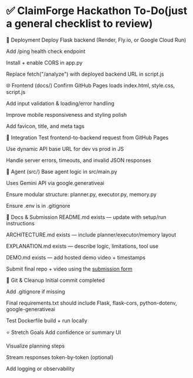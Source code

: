 # ✅ ClaimForge Hackathon To-Do(just a general checklist to review)

🚀 Deployment
 Deploy Flask backend (Render, Fly.io, or Google Cloud Run)

 Add /ping health check endpoint

 Install + enable CORS in app.py

 Replace fetch("/analyze") with deployed backend URL in script.js

🌐 Frontend (docs/)
 Confirm GitHub Pages loads index.html, style.css, script.js

 Add input validation & loading/error handling

 Improve mobile responsiveness and styling polish

 Add favicon, title, and meta tags

🔁 Integration
 Test frontend-to-backend request from GitHub Pages

 Use dynamic API base URL for dev vs prod in JS

 Handle server errors, timeouts, and invalid JSON responses

🧠 Agent (src/)
 Base agent logic in src/main.py

 Uses Gemini API via google.generativeai

 Ensure modular structure: planner.py, executor.py, memory.py

 Ensure .env is in .gitignore

📄 Docs & Submission
 README.md exists — update with setup/run instructions

 ARCHITECTURE.md exists — include planner/executor/memory layout

 EXPLANATION.md exists — describe logic, limitations, tool use

 DEMO.md exists — add hosted demo video + timestamps

 Submit final repo + video using the [submission form](https://forms.gle/nBhDe1UMpQYujPSAA)

🔧 Git & Cleanup
 Initial commit completed

 Add .gitignore if missing

 Final requirements.txt should include Flask, flask-cors, python-dotenv, google-generativeai

 Test Dockerfile build + run locally

⭐ Stretch Goals
 Add confidence or summary UI

 Visualize planning steps

 Stream responses token-by-token (optional)

 Add logging or observability

